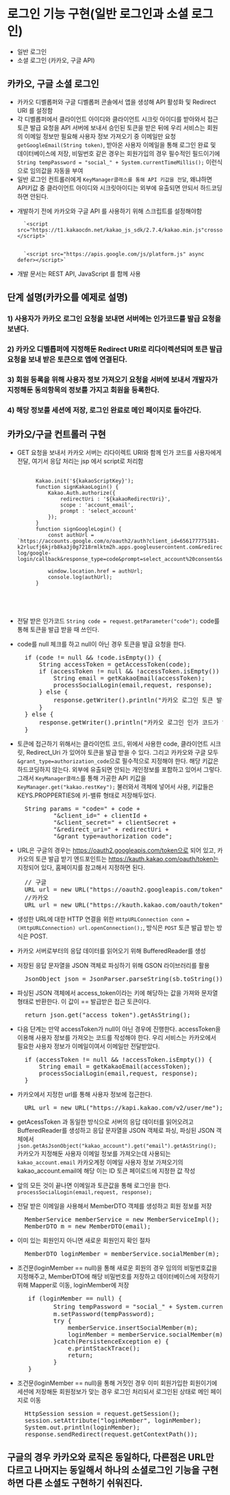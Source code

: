 # 로그인 기능 구현(일반 로그인과 소셜 로그인)

- 일반 로그인
- 소셜 로그인 (카카오, 구글 API)

## 카카오, 구글 소셜 로그인 
- 카카오 디벨롭퍼와 구글 디벨롭퍼 콘솔에서 앱을 생성해 API 활성화 및 Redirect URI 를 설정함
- 각 디벨롭퍼에서 클라이언트 아이디와 클라이언트 시크릿 아이디를 받아와서 접근 토큰 발급 요청을 API 서버에 보내서 승인된 토큰을 받은 뒤에 우리 서비스는 회원의 이메일 정보만 필요해 사용자 정보 가져오기 중 이메일만 요청 `getGoogleEmail(String token)`, 받아온 사용자 이메일을 통해 로그인 완료 및 데이터베이스에 저장, 비밀번호 같은 경우는 회원가입의 경우 필수적인 필드이기에 `String tempPassword = "social_" + System.currentTimeMillis();` 이런식으로 임의값을 자동을 부여
 - 일반 로그인 컨트롤러에게 `KeyManager클래스를 통해 API 키값을 전달`, 왜냐하면 API키값 중 클라이언트 아이디와 시크릿아이디는 외부에 유출되면 안되서 하드코딩하면 안된다. 
* 개발하기 전에 카카오와 구글 API 를 사용하기 위해 스크립트를 설정해야함

        `<script src="https://t1.kakaocdn.net/kakao_js_sdk/2.7.4/kakao.min.js"crossorigin="anonymous"></script>` 


        `<script src="https://apis.google.com/js/platform.js" async defer></script>`
- 개발 문서는 REST API, JavaScript 를 함께 사용
## 단계 설명(카카오를 예제로 설명)
### 1) 사용자가 카카오 로그인 요청을 보내면 서버에는 인가코드를 발급 요청을 보낸다.
### 2) 카카오 디벨롭퍼에 지정해둔 Redirect URI로 리다이렉션되며 토큰 발급 요청을 보내 받은 토큰으로 앱에 연결된다.
### 3) 회원 등록을 위해 사용자 정보 가져오기 요청을 서버에 보내서 개발자가 지정해둔 동의항목의 정보를 가지고 회원을 등록한다.
### 4) 해당 정보를 세션에 저장, 로그인 완료로 메인 페이지로 돌아간다.

## 카카오/구글 컨트롤러 구현 

- GET 요청을 보내서 카카오 서버는 리다이렉트 URI와 함께 인가 코드를 사용자에게 전달, 여기서 응답 처리는 jsp 에서 script로 처리함
    <pre>
    <code>
		Kakao.init('${kakaoScriptKey}');
		function signKakaoLogin() {
			Kakao.Auth.authorize({
				redirectUri : '${kakaoRedirectUri}',
				scope : 'account_email',
				prompt : 'select_account'
			});
		}
		function signGoogleLogin() {
			const authUrl = `https://accounts.google.com/o/oauth2/auth?client_id=656177775181-k2rlucfj6kjrb8ka3j0g7218rmlktm2h.apps.googleusercontent.com&redirect_uri=http://localhost:8080/trip-log/google-login/callback&response_type=code&prompt=select_account%20consent&scope=email`;
			
            window.location.href = authUrl;
			console.log(authUrl);
		}
</code></pre>
- 전달 받은 인가코드 `String code = request.getParameter("code");` code를 통해 토큰을 발급 받을 때 쓰인다.
- code를 null 체크를 하고 null이 아닌 경우 토큰을 발급 요청을 한다.
    <pre>
    if (code != null && !code.isEmpty()) {
        String accessToken = getAccessToken(code);
        if (accessToken != null && !accessToken.isEmpty()) {
            String email = getKakaoEmail(accessToken);
            processSocialLogin(email,request, response);
        } else {
            response.getWriter().println("카카오 로그인 토큰 발급 실패");
        }
    } else {
        response.getWriter().println("카카오 로그인 인가 코드가 없습니다.");
    }</pre>

- 토큰에 접근하기 위해서는 클라이언트 코드, 위에서 사용한 code, 클라이언트 시크릿, Redirect_Uri 가 있어야 토큰을 발급 받을 수 있다. 그리고 카카오와 구글 모두 `&grant_type=authorization_code`으로 필수적으로 지정해야 한다. 해당 키값은 하드코딩하지 않는다. 외부에 유출되면 안되는 개인정보를 포함하고 있어서 그렇다. 그래서 `KeyManager클래스`를 통해 가공한 API 키값을 `KeyManager.get("kakao.restKey");` 불러와서 객체에 넣어서 사용, 키값들은 KEYS.PROPPERTIES에 키-밸류 형태로 저장해두었다. 
    <pre>
    String params = "code=" + code +
 			"&client_id=" + clientId +
 			"&client_secret=" + clientSecret +
 			"&redirect_uri=" + redirectUri +
 			"&grant_type=authorization_code";
</pre>

- URL은 구글의 경우는 https://oauth2.googleapis.com/token으로 되어 있고, 카카오의 토큰 발급 받기 엔드포인트는 https://kauth.kakao.com/oauth/token는 지정되어 있다, 홈페이지를 참고해서 지정하면 된다.
    <pre>
    // 구글
    URL url = new URL("https://oauth2.googleapis.com/token");
    //카카오
    URL url = new URL("https://kauth.kakao.com/oauth/token");`
</pre>

- 생성한 URL에 대한 HTTP 연결을 위한 `HttpURLConnection conn = (HttpURLConnection) url.openConnection();`, 방식은 `POST` 토큰 발급 받는 방식은 POST.
- 카카오 서버로부터의 응답 데이터를 읽어오기 위해 BufferedReader를 생성

- 저장된 응답 문자열을 JSON 객체로 파싱하기 위해 GSON 라이브러리를 활용
    <pre>
    JsonObject json = JsonParser.parseString(sb.toString()).getAsJsonObject();
</pre>

- 파싱된 JSON 객체에서 access_token이라는 키에 해당하는 값을 가져와 문자열 형태로 반환한다. 이 값이 == 발급받은 접근 토큰이다.
    <pre>
    return json.get("access_token").getAsString();
</pre>

- 다음 단계는 만약 accessToken가 null이 아닌 경우에 진행한다. accessToken을 이용해 사용자 정보를 가져오는 코드를 작성해야 한다. 우리 서비스는 카카오에서 필요한 사용자 정보가 이메일이여서 이메일만 전달받았다. 
    <pre>
    if (accessToken != null && !accessToken.isEmpty()) {
        String email = getKakaoEmail(accessToken);
        processSocialLogin(email,request, response);
    }
</pre>

- 카카오에서 지정한 url를 통해 사용자 정보에 접근한다.
    <pre>
    URL url = new URL("https://kapi.kakao.com/v2/user/me");
</pre>

- getAcessToken 과 동일한 방식으로 서버의 응답 데이터를 읽어오려고 BufferedReader를 생성하고 응답 문자열을 JSON 객체로 파싱, 파싱된 JSON 객체에서 `json.getAsJsonObject("kakao_account").get("email").getAsString();` 카카오가 지정해둔 사용자 이메일 정보를 가져오는데 사용되는 `kakao_account.email` 카카오계정 이메일 사용자 정보 가져오기의 kakao_account.email에 해당 이는 ID 토큰 페이로드에 지정한 값 작성

- 앞의 모든 것이 끝나면 이메일과 토큰값을 통해 로그인을 한다. 
    `processSocialLogin(email,request, response);`

- 전달 받은 이메일을 사용해서 MemberDTO 객체를 생성하고 회원 정보를 저장
    <pre>
    MemberService memberService = new MemberServiceImpl();
	MemberDTO m = new MemberDTO(email);
</pre>

- 이미 있는 회원인지 아니면 새로운 회원인지 확인 절차
    <pre>
    MemberDTO loginMember = memberService.socialMember(m);
</pre>

- 조건문(loginMember == null)을 통해 새로운 회원의 경우 임의의 비밀번호값을 지정해주고, MemberDTO에 해당 비밀번호를 저장하고 데이터베이스에 저장하기 위해 Mapper로 이동, loginMember에 저장
    <pre>
     if (loginMember == null) {
            String tempPassword = "social_" + System.currentTimeMillis(); // 예시: "social_" + 현재 시간, 임의의 비밀번호값 지정용
            m.setPassword(tempPassword);
            try {
            	memberService.insertSocialMember(m);
                loginMember = memberService.socialMember(m);
            }catch(PersistenceException e) {
            	e.printStackTrace();
            	return;
            }
     }
</pre>

- 조건문(loginMember == null)을 통해 거짓인 경우 이미 회원가입한 회원이기에 세션에 저장해둔 회원정보가 맞는 경우 로그인 처리되서 로그인된 상태로 메인 페이지로 이동 
    <pre>
    HttpSession session = request.getSession();
    session.setAttribute("loginMember", loginMember);
    System.out.println(loginMember);
    response.sendRedirect(request.getContextPath());
</pre>

## 구글의 경우 카카오와 로직은 동일하다, 다른점은 URL만 다르고 나머지는 동일해서 하나의 소셜로그인 기능을 구현하면 다른 소셜도 구현하기 쉬워진다.